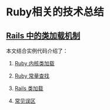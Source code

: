 # Ruby相关的技术总结

## [Rails 中的类加载机制](https://github.com/yangyuqian/ruby-articles/blob/master/RAILS-CLASS-LOADER.md)

本文结合实例代码介绍了：

1. [Ruby 内核类加载](https://github.com/yangyuqian/ruby-articles/blob/master/RUBY-KERNEL-CLASS-LOADER.md)

2. [Ruby 常量查找](https://github.com/yangyuqian/ruby-articles/blob/master/RUBY-CONSTANT-LOOKUP.md)

3. [Rails 类加载](https://github.com/yangyuqian/ruby-articles/blob/master/RAILS-CLASS-LOADER.md#activesupport-中的常量查找算法)

4. [常见误区](https://github.com/yangyuqian/ruby-articles/blob/master/RAILS-CLASS-LOADER.md#常见误区)


